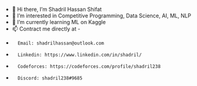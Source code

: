 - 👋 Hi there, I’m Shadril Hassan Shifat
- 👀 I’m interested in Competitive Programming, Data Science, AI, ML, NLP
- 🌱 I’m currently learning ML on Kaggle
- 📫 Contract me directly at -
-       Email: shadrilhassan@outlook.com
-       Linkedin: https://www.linkedin.com/in/shadril/
-       Codeforces: https://codeforces.com/profile/shadril238
-       Discord: shadril238#9685

<!---
shadril238/shadril238 is a ✨ special ✨ repository because its `README.md` (this file) appears on your GitHub profile.
You can click the Preview link to take a look at your changes.
--->
